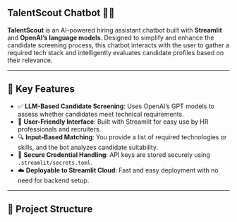 ## TalentScout Chatbot 🧠💼

**TalentScout** is an AI-powered hiring assistant chatbot built with **Streamlit** and **OpenAI’s language models**. Designed to simplify and enhance the candidate screening process, this chatbot interacts with the user to gather a required tech stack and intelligently evaluates candidate profiles based on their relevance.

---

## 📌 Key Features

- ✅ **LLM-Based Candidate Screening**: Uses OpenAI’s GPT models to assess whether candidates meet technical requirements.
- 🧾 **User-Friendly Interface**: Built with Streamlit for easy use by HR professionals and recruiters.
- 🔍 **Input-Based Matching**: You provide a list of required technologies or skills, and the bot analyzes candidate suitability.
- 🔐 **Secure Credential Handling**: API keys are stored securely using `.streamlit/secrets.toml`.
- ☁️ **Deployable to Streamlit Cloud**: Fast and easy deployment with no need for backend setup.

---

## 📁 Project Structure

